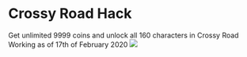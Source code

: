 # Crossy Road Hack
Get unlimited 9999 coins and unlock all 160 characters in Crossy Road
Working as of 17th of February 2020
![](https://github.com/ProMasterBoy/crossy-road-hack/blob/master/Crossy-Road-Hack-Preview.PNG?raw=true)
